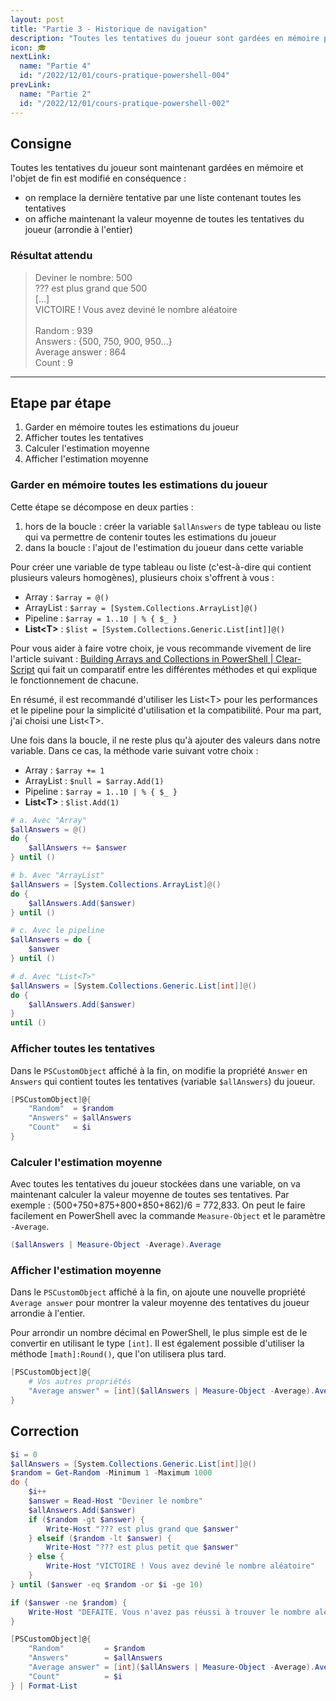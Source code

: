 ```yaml
---
layout: post
title: "Partie 3 - Historique de navigation"
description: "Toutes les tentatives du joueur sont gardées en mémoire pour pouvoir afficher plus d'informations sur la partie"
icon: 🎓
nextLink:
  name: "Partie 4"
  id: "/2022/12/01/cours-pratique-powershell-004"
prevLink:
  name: "Partie 2"
  id: "/2022/12/01/cours-pratique-powershell-002"
---
```


## Consigne

Toutes les tentatives du joueur sont maintenant gardées en mémoire et l'objet de fin est modifié en conséquence :

- on remplace la dernière tentative par une liste contenant toutes les tentatives
- on affiche maintenant la valeur moyenne de toutes les tentatives du joueur (arrondie à l'entier)

### Résultat attendu

> Deviner le nombre: 500\
> ??? est plus grand que 500\
> [...]\
> VICTOIRE ! Vous avez deviné le nombre aléatoire\
> \
> Random         : 939\
> Answers        : {500, 750, 900, 950...}\
> Average answer : 864\
> Count          : 9

---

## Etape par étape

1. Garder en mémoire toutes les estimations du joueur
2. Afficher toutes les tentatives
3. Calculer l'estimation moyenne
4. Afficher l'estimation moyenne

### Garder en mémoire toutes les estimations du joueur

Cette étape se décompose en deux parties :

1. hors de la boucle : créer la variable `$allAnswers` de type tableau ou liste qui va permettre de contenir toutes les estimations du joueur
2. dans la boucle : l'ajout de l'estimation du joueur dans cette variable

Pour créer une variable de type tableau ou liste (c'est-à-dire qui contient plusieurs valeurs homogènes), plusieurs choix s'offrent à vous :

- Array : `$array = @()`
- ArrayList : `$array = [System.Collections.ArrayList]@()`
- Pipeline : `$array = 1..10 | % { $_ }`
- **List\<T\>** : `$list = [System.Collections.Generic.List[int]]@()`

Pour vous aider à faire votre choix, je vous recommande vivement de lire l'article suivant : [Building Arrays and Collections in PowerShell \| Clear-Script](https://vexx32.github.io/2020/02/15/Building-Arrays-Collections/) qui fait un comparatif entre les différentes méthodes et qui explique le fonctionnement de chacune.

En résumé, il est recommandé d'utiliser les List\<T\> pour les performances et le pipeline pour la simplicité d'utilisation et la compatibilité. Pour ma part, j'ai choisi une List\<T\>.

Une fois dans la boucle, il ne reste plus qu'à ajouter des valeurs dans notre variable. Dans ce cas, la méthode varie suivant votre choix :

- Array : `$array += 1`
- ArrayList : `$null = $array.Add(1)`
- Pipeline : `$array = 1..10 | % { $_ }`
- **List\<T\>** : `$list.Add(1)`

```powershell
# a. Avec "Array"
$allAnswers = @()
do {
    $allAnswers += $answer
} until ()

# b. Avec "ArrayList"
$allAnswers = [System.Collections.ArrayList]@()
do {
    $allAnswers.Add($answer)
} until ()

# c. Avec le pipeline
$allAnswers = do {
    $answer
} until ()

# d. Avec "List<T>"
$allAnswers = [System.Collections.Generic.List[int]]@()
do {
    $allAnswers.Add($answer)
}
until ()
```

### Afficher toutes les tentatives

Dans le `PSCustomObject` affiché à la fin, on modifie la propriété `Answer` en `Answers` qui contient toutes les tentatives (variable `$allAnswers`) du joueur.

```powershell
[PSCustomObject]@{
    "Random"  = $random
    "Answers" = $allAnswers
    "Count"   = $i
}
```

### Calculer l'estimation moyenne

Avec toutes les tentatives du joueur stockées dans une variable, on va maintenant calculer la valeur moyenne de toutes ses tentatives. Par exemple : (500+750+875+800+850+862)/6 = 772,833. On peut le faire facilement en PowerShell avec la commande `Measure-Object` et le paramètre `-Average`.

```powershell
($allAnswers | Measure-Object -Average).Average
```

### Afficher l'estimation moyenne

Dans le `PSCustomObject` affiché à la fin, on ajoute une nouvelle propriété `Average answer` pour montrer la valeur moyenne des tentatives du joueur arrondie à l'entier.

Pour arrondir un nombre décimal en PowerShell, le plus simple est de le convertir en utilisant le type `[int]`. Il est également possible d'utiliser la méthode `[math]:Round()`, que l'on utilisera plus tard.

```powershell
[PSCustomObject]@{
    # Vos autres propriétés
    "Average answer" = [int]($allAnswers | Measure-Object -Average).Average
}
```

## Correction

```powershell
$i = 0
$allAnswers = [System.Collections.Generic.List[int]]@()
$random = Get-Random -Minimum 1 -Maximum 1000
do {
    $i++
    $answer = Read-Host "Deviner le nombre"
    $allAnswers.Add($answer)
    if ($random -gt $answer) { 
        Write-Host "??? est plus grand que $answer"
    } elseif ($random -lt $answer) {
        Write-Host "??? est plus petit que $answer"
    } else {
        Write-Host "VICTOIRE ! Vous avez deviné le nombre aléatoire"
    }
} until ($answer -eq $random -or $i -ge 10)

if ($answer -ne $random) { 
    Write-Host "DEFAITE. Vous n'avez pas réussi à trouver le nombre aléatoire"
}

[PSCustomObject]@{
    "Random"         = $random
    "Answers"        = $allAnswers
    "Average answer" = [int]($allAnswers | Measure-Object -Average).Average
    "Count"          = $i
} | Format-List
```
